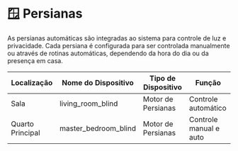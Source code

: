 # 🪟 Persianas

As persianas automáticas são integradas ao sistema para controle de luz e privacidade. Cada persiana é configurada para
ser controlada manualmente ou através de rotinas automáticas, dependendo da hora do dia ou da presença em casa.

| Localização      | Nome do Dispositivo  | Tipo de Dispositivo | Função                 |
|------------------|----------------------|---------------------|------------------------|
| Sala             | living_room_blind    | Motor de Persianas  | Controle automático    |
| Quarto Principal | master_bedroom_blind | Motor de Persianas  | Controle manual e auto |
